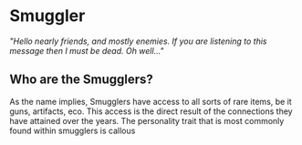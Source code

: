 # Smuggler

_"Hello nearly friends, and mostly enemies. If you are listening to this message then I must be dead. Oh well..."_

## Who are the Smugglers?

As the name implies, Smugglers have access to all sorts of rare items, be it guns, artifacts, eco. This access is the direct result of the connections they have attained over the years. The personality trait that is most commonly found within smugglers is callous